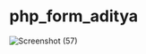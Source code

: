 # php_form_aditya
![Screenshot (57)](https://github.com/AdityaPatil1000/php_form_aditya/assets/86911300/54e6d888-d156-4819-9a4c-44f0131fe1da)
